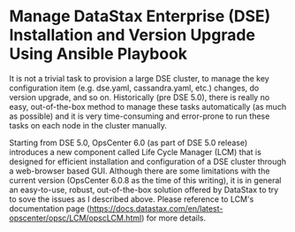 # Manage DataStax Enterprise (DSE) Installation and Version Upgrade Using Ansible Playbook

It is not a trivial task to provision a large DSE cluster, to manage the key configuration item (e.g. dse.yaml, cassandra.yaml, etc.) changes, do version upgrade, and so on.  Historically (pre DSE 5.0), there is really no easy, out-of-the-box method to manage these tasks automatically (as much as possible) and it is very time-consuming and error-prone to run these tasks on each node in the cluster manually.

Starting from DSE 5.0, OpsCenter 6.0 (as part of DSE 5.0 release) introduces a new component called Life Cycle Manager (LCM) that is designed for efficient installation and configuration of a DSE cluster through a web-browser based GUI. Although there are some limitations with the current version (OpsCenter 6.0.8 as the time of this writing), it is in general an easy-to-use, robust, out-of-the-box solution offered by DataStax to try to sove the issues as I described above. Please reference to LCM's documentation page (https://docs.datastax.com/en/latest-opscenter/opsc/LCM/opscLCM.html) for more details. 
